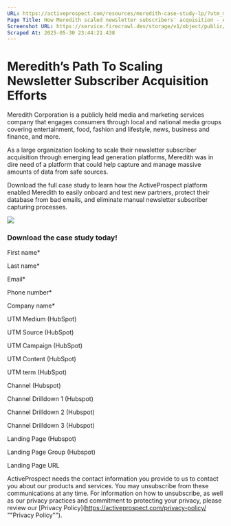 ```yaml
---
URL: https://activeprospect.com/resources/meredith-case-study-lp/?utm_medium=Email&utm_source=Website&utm_campaign=AP-Email-InsideCBM-Nov
Page Title: How Meredith scaled newsletter subscribers' acquisition - ActiveProspect
Screenshot URL: https://service.firecrawl.dev/storage/v1/object/public/media/screenshot-cc17df75-543a-455d-9118-416fcc007e4e.png
Scraped At: 2025-05-30 23:44:21.438
---
```

# Meredith’s Path To Scaling Newsletter Subscriber Acquisition Efforts

Meredith Corporation is a publicly held media and marketing services company that engages consumers through local and national media groups covering entertainment, food, fashion and lifestyle, news, business and finance, and more.

As a large organization looking to scale their newsletter subscriber acquisition through emerging lead generation platforms, Meredith was in dire need of a platform that could help capture and manage massive amounts of data from safe sources.

Download the full case study to learn how the ActiveProspect platform enabled Meredith to easily onboard and test new partners, protect their database from bad emails, and eliminate manual newsletter subscriber capturing processes.

![](https://activeprospect.com/wp-content/uploads/2021/10/CaseStudy_Meredith_preview2-768x644-1.jpg)

### Download the case study today!

First name\*

Last name\*

Email\*

Phone number\*

Company name\*

UTM Medium (HubSpot)

UTM Source (HubSpot)

UTM Campaign (HubSpot)

UTM Content (HubSpot)

UTM term (HubSpot)

Channel (Hubspot)

Channel Drilldown 1 (Hubspot)

Channel Drilldown 2 (Hubspot)

Channel Drilldown 3 (Hubspot)

Landing Page (Hubspot)

Landing Page Group (Hubspot)

Landing Page URL

ActiveProspect needs the contact information you provide to us to contact you about our products and services. You may unsubscribe from these communications at any time. For information on how to unsubscribe, as well as our privacy practices and commitment to protecting your privacy, please review our [Privacy Policy](https://activeprospect.com/privacy-policy/ ""Privacy Policy"").

